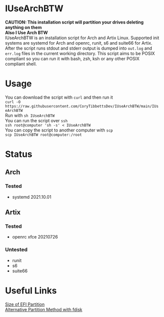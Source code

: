 # IUseArchBTW
**CAUTION: This installation script will partition your drives deleting anything on them**<br  />
**Also I Use Arch BTW**<br  />
IUseArchBTW is an installation script for Arch and Artix Linux.
Supported init systems are systemd for Arch and openrc, runit, s6 and suite66 for Artix.
After the script runs stdout and stderr output is dumped into `out.log` and `err.log` files in the current working directory.
This script aims to be POSIX compliant so you can run it with bash, zsh, ksh or any other POSIX compliant shell.

# Usage
You can download the script with `curl` and then run it<br  />
`curl -O https://raw.githubusercontent.com/CoryTibbettsDev/IUseArchBTW/main/IUseArchBTW`<br  />
Run with `sh IUseArchBTW`<br  />
You can run the script over `ssh`<br  />
`ssh root@computer 'sh -s' < IUseArchBTW`<br  />
You can copy the script to another computer with `scp`<br  />
`scp IUseArchBTW root@computer:/root`<br  />

# Status
## Arch
### Tested
- systemd 2021.10.01
## Artix
### Tested
- openrc xfce 20210726
### Untested
- runit
- s6
- suite66

# Useful Links
[Size of EFI Partition](https://askubuntu.com/questions/1313154/how-to-know-the-proper-amount-of-needed-disk-space-for-efi-partition)<br  />
[Alternative Partition Method with fdisk](https://superuser.com/questions/332252/how-to-create-and-format-a-partition-using-a-bash-script)<br  />
